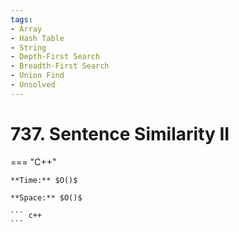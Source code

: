 ```yaml
---
tags:
- Array
- Hash Table
- String
- Depth-First Search
- Breadth-First Search
- Union Find
- Unsolved
---
```



# 737. Sentence Similarity II

=== "C++"

    **Time:** $O()$

    **Space:** $O()$

    ``` c++
    ```